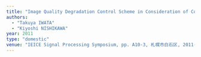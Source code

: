 ```yaml
---
title: "Image Quality Degradation Control Scheme in Consideration of Codestream for Motion JPEG 2000 Multiple Description Coding Image on RTP Transmission"
authors:
  - "Takuya IWATA"
  - "Kiyoshi NISHIKAWA"
year: 2011
type: "domestic"
venue: "IEICE Signal Processing Symposium, pp. A10-3, 札幌市白石区, 2011-11-18."
---
```

